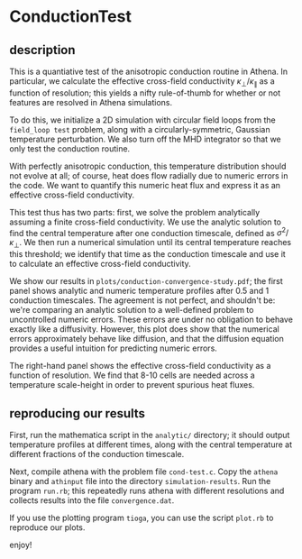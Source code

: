 # ConductionTest

## description
This is a quantiative test of the anisotropic conduction routine in Athena.
In particular, we calculate the effective cross-field conductivity $\kappa_{\perp}/\kappa_{\parallel}$ as a function of resolution; this yields a nifty rule-of-thumb for whether or not features are resolved in Athena simulations.

To do this, we initialize a 2D simulation with circular field loops from the `field_loop test` problem, along with a circularly-symmetric, Gaussian temperature perturbation.
We also turn off the MHD integrator so that we only test the conduction routine.

With perfectly anisotropic conduction, this temperature distribution should not evolve at all; of course, heat does flow radially due to numeric errors in the code.
We want to quantify this numeric heat flux and express it as an effective cross-field conductivity.

This test thus has two parts: first, we solve the problem analytically assuming a finite cross-field conductivity.
We use the analytic solution to find the central temperature after one conduction timescale, defined as $\sigma^2/\kappa_{\perp}$.
We then run a numerical simulation until its central temperature reaches this threshold; we identify that time as the conduction timescale and use it to calculate an effective cross-field conductivity.

We show our results in `plots/conduction-convergence-study.pdf`; the first panel shows analytic and numeric temperature profiles after 0.5 and 1 conduction timescales.
The agreement is not perfect, and shouldn't be: we're comparing an analytic solution to a well-defined problem to uncontrolled numeric errors.
These errors are under no obligation to behave exactly like a diffusivity.
However, this plot does show that the numerical errors approximately behave like diffusion, and that the diffusion equation provides a useful intuition for predicting numeric errors.

The right-hand panel shows the effective cross-field conductivity as a function of resolution.
We find that 8-10 cells are needed across a temperature scale-height in order to prevent spurious heat fluxes.

## reproducing our results
First, run the mathematica script in the `analytic/` directory; it should output temperature profiles at different times, along with the central temperature at different fractions of the conduction timescale.

Next, compile athena with the problem file `cond-test.c`.
Copy the `athena` binary and `athinput` file into the directory `simulation-results`.
Run the program `run.rb`; this repeatedly runs athena with different resolutions and collects results into the file `convergence.dat`.

If you use the plotting program `tioga`, you can use the script `plot.rb` to reproduce our plots.

enjoy!

